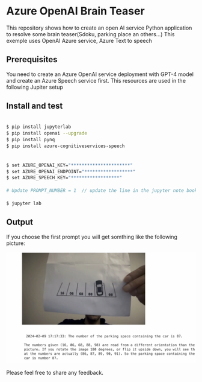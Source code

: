 # Azure OpenAI Brain Teaser

This repository shows how to create an open AI service Python application to resolve some brain teaser(Sdoku, parking place an others...)
This exemple uses OpenAI Azure service, Azure Text to speech 


## Prerequisites
You need to create an Azure OpenAI service deployment with GPT-4 model and create an Azure Speech service first. This resources are used in the following Jupiter setup

## Install and test

```sh

$ pip install jupyterlab
$ pip install openai --upgrade
$ pip install pynq 
$ pip install azure-cognitiveservices-speech


$ set AZURE_OPENAI_KEY="**********************"
$ set AZURE_OPENAI_ENDPOINT="******************"
$ set AZURE_SPEECH_KEY="******************"

# Update PROMPT_NUMBER = 1  // update the line in the jupyter note book or add you own prompt

$ jupyter lab
```

## Output

If you choose the first prompt you will get somthing like the following picture:

![](./res/output-parking.png)


Please feel free to share any feedback.
